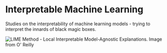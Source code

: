 # Interpretable Machine Learning

Studies on the interpretability of machine learning models - trying to interpret the innards of black magic boxes.

![LIME Method - Local Interpretable Model-Agnostic Explanations. Image from O' Reilly](https://www.oreilly.com/content/wp-content/uploads/sites/2/2019/06/figure1-a9533a3fb9bb9ace6ee96b4cdc9b6bcb.jpg)
